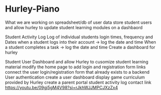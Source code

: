 # Hurley-Piano

What we are working on
  spreadsheet/db of user data
  store student users and allow hurley to update student learning modules on a dashbaord

Student Activity Log
  Log of individual students login times, frequency and Dates
    when a student logs into their account -> log the date and time
      When a student completes a task -> log the date and time
  Create a dashboard for hurley
  

Student User Dashboard and allow Hurley to cusomize student learning material
  modify the home page to add login and registration form links
  connect the user login/registration form that already exists to a backend
  User authentication
  create a user dashboard
    display game curriculum provided by Hurley
  create a parent portal
    student activity log
    contact link
  https://youtu.be/09gj5gM4V98?si=rJkhWJJMPCJXzZx4
